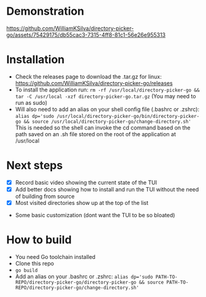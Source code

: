 # Demonstration
https://github.com/WilliamKSilva/directory-picker-go/assets/75429175/db55cac3-7315-4ff8-81c1-56e26e955313

# Installation
- Check the releases page to download the .tar.gz for linux: https://github.com/WilliamKSilva/directory-picker-go/releases
- To install the application run:
    `rm -rf /usr/local/directory-picker-go && tar -C /usr/local -xzf directory-picker-go.tar.gz` (You may need to run as sudo)
- Will also need to add an alias on your shell config file (.bashrc or .zshrc):
    `alias dp='sudo /usr/local/directory-picker-go/bin/directory-picker-go && source /usr/local/directory-picker-go/change-directory.sh'`
    This is needed so the shell can invoke the cd command based on the path saved on an .sh file stored on the root of the application at /usr/local

# Next steps
- [X] Record basic video showing the current state of the TUI
- [X] Add better docs showing how to install and run the TUI without
the need of building from source
- [X] Most visited directories show up at the top of the list
- Some basic customization (dont want the TUI to be so bloated)

# How to build
- You need Go toolchain installed
- Clone this repo
- `go build`
- Add an alias on your .bashrc or .zshrc: 
    `alias dp='sudo PATH-TO-REPO/directory-picker-go/directory-picker-go && source PATH-TO-REPO/directory-picker-go/change-directory.sh'`
